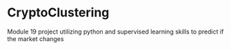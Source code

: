 # CryptoClustering
Module 19 project utilizing python  and supervised learning skills to predict if the market changes
